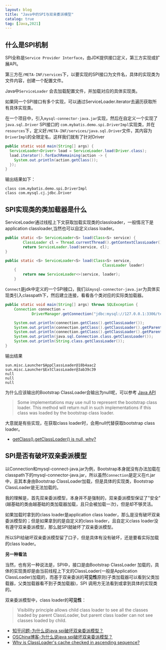 ```yaml
---
layout: blog
title: "Java中的SPI与双亲委派模型"
catalog: true
tag: [Java,2021]
---
```


## 什么是SPI机制

SPI全称是`Service Provider Interface`，由JDK提供接口定义，第三方实现或扩展API。

第三方在`/META-INF/services`下，以要实现的SPI接口为文件名，具体的实现类为文件内容，创建一个配置文件。

Java中`ServiceLoader` 会去加载配置文件，并加载对应的具体实现类。

如果同一个SPI接口有多个实现，可以通过ServiceLoader.iterator去遍历获取所有具体实现类。

在一个项目中，引入`mysql-connector-java.jar`实现，然后在自定义一个实现了 `java.sql.Driver` SPI接口的 `com.mybatis.demo.spi.DriverImpl`实现类，并在`resources`下，定义好`/META-INF/services/java.sql.Driver`文件，其内容为`DriverImpl`的全限定名，这样我们就有了针对Driver

```java
public static void main(String[] args) {
  ServiceLoader<Driver> load = ServiceLoader.load(Driver.class);
  load.iterator().forEachRemaining(action -> {
    System.out.println(action.getClass());
  });
}
```

输出结果如下：

```text
class com.mybatis.demo.spi.DriverImpl
class com.mysql.cj.jdbc.Driver
```



## SPI实现类的类加载器是什么

ServiceLoader通过线程上下文获取加载实现类的classloader，一般情况下是 application classloader,当然也可以自定义class loader。

```java
public static <S> ServiceLoader<S> load(Class<S> service) {
        ClassLoader cl = Thread.currentThread().getContextClassLoader();
        return ServiceLoader.load(service, cl);
}

public static <S> ServiceLoader<S> load(Class<S> service,
                                            ClassLoader loader)
    {
        return new ServiceLoader<>(service, loader);
    }
```

`Connect`是jdk中定义的一个SPI接口，我们以`mysql-connector-java.jar`为具体实现类引入classpath下，然后建立连接，看看各个类对应的实际类加载器。

```java
public static void main(String[] args) throws SQLException {
    Connection connection =
            DriverManager.getConnection("jdbc:mysql://127.0.0.1:3306/test?useSSL=false", "root", "123456");

    System.out.println(connection.getClass().getClassLoader());
    System.out.println(connection.getClass().getClassLoader().getParent());
    System.out.println(connection.getClass().getClassLoader().getParent().getParent());
    System.out.println(java.sql.Connection.class.getClassLoader());
    System.out.println(String.class.getClassLoader());
}
```
输出结果
```text
sun.misc.Launcher$AppClassLoader@18b4aac2
sun.misc.Launcher$ExtClassLoader@3ab39c39
null
null
null
```
为什么应该输出的Bootstrap ClassLoader会输出为null呢，可以参考 [Java API](https://docs.oracle.com/javase/8/docs/api/java/lang/Class.html#getClassLoader--)
> Some implementations may use null to represent the bootstrap class loader. 
> This method will return null in such implementations if this class was loaded by the bootstrap class loader.

大意就是有些实现，在获取class loader时，会用null代替获取bootstrap class loader。

+ [getClass().getClassLoader() is null, why?](https://stackoverflow.com/questions/1921238/getclass-getclassloader-is-null-why)

## SPI是否有破坏双亲委派模型

以Connection和mysql-connect-java.jar为例，Bootstrap本身就没有办法加载在classpath下的mysql-connector-java.jar，所以虽然`Connection`是定义在rt.jar中，且其本身由Bootstrap ClassLoader加载，但是具体的实现类，Bootstrap ClassLoader是无法加载的。



我的理解是，首先双亲委派模型，本身并不是强制的，双亲委派模型保证了"安全"(越基础的类由越基础的类加载器加载，且只会被加载一次)，但是却不够灵活。

如果加载时拿到的class loader是application class loader，那么是没有破坏双亲委派模型的；但是如果拿到的是自定义的class loader，且自定义class loader没有遵守双亲委派模型，那么就SPI就破坏了双亲委派模型。

所以SPI给破坏双亲委派模型留了口子，但是具体有没有破坏，还是要看实际加载的class loader。


**另一种看法**

当然，也有另一种说法是，SPI中，接口是由Bootstrap ClassLoader 加载的，具体的实现类却是由当前线程上下文的ClassLoader(一般是Application ClassLoader)加载的，而基于双亲委派的**可见性**原则(子类加载器可以看到父类加载器，父类加载器看不到子类加载器)，SPI 调用方无法看到或拿到具体的实现类的。

双亲委派模型中，class loader的**可见性**：
> Visibility principle allows child class loader to see all the classes loaded by parent ClassLoader, but parent class loader can not see classes loaded by child.

+ [知乎问题-为什么说java spi破坏双亲委派模型？](https://www.zhihu.com/question/49667892)
+ [OSChina博客-为什么说java spi破坏双亲委派模型？](https://my.oschina.net/newchaos/blog/4265177)
+ [Why is ClassLoader's cache checked in ascending sequence?](https://stackoverflow.com/questions/34158114/why-is-classloaders-cache-checked-in-ascending-sequence)

